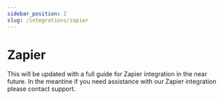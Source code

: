 ```yaml
---
sidebar_position: 2
slug: /integrations/zapier
---
```


# Zapier

This will be updated with a full guide for Zapier integration in the near future.  In the meantine if you need assistance with our Zapier integration please contact support.